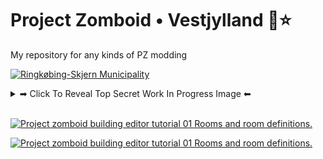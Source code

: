 # Project Zomboid • Vestjylland 🌊⭐
My repository for any kinds of PZ modding

[![Ringkøbing-Skjern Municipality](https://upload.wikimedia.org/wikipedia/commons/6/61/Map_DK_Ringk%C3%B8bing-Skjern.PNG)](https://en.wikipedia.org/wiki/Ringk%C3%B8bing-Skjern_Municipality)

<details><summary>➡ Click To Reveal Top Secret Work In Progress Image ⬅</summary>

# Work in Progress - My First Building

<p align="center">
  <img alt="Work in Progress on my first building" width="1200" src="https://github.com/Danielkaas94/ProjectZomboid_WestJutland/blob/main/Images/Klit24_AC.png?raw=true">
</p>

<p align="center">
  <img alt="Work in Progress on my first building" width="1200" src="https://github.com/Danielkaas94/ProjectZomboid_WestJutland/blob/main/Images/Klit24_AE.png?raw=true">
</p>

<p align="center">
  <img alt="Work in Progress on my first building" width="1200" src="https://github.com/Danielkaas94/ProjectZomboid_WestJutland/blob/main/Images/Klit24_AF.png?raw=true">
</p>

</details>

<br>

[![Project zomboid building editor tutorial 01 Rooms and room definitions.](https://img.youtube.com/vi/BDLkMMDAGpg/maxresdefault.jpg)](https://youtu.be/BDLkMMDAGpg)


[![Project zomboid building editor tutorial 01 Rooms and room definitions.](https://img.youtube.com/vi/nPbsDmzZ3Oc/maxresdefault.jpg)](https://youtu.be/nPbsDmzZ3Oc)